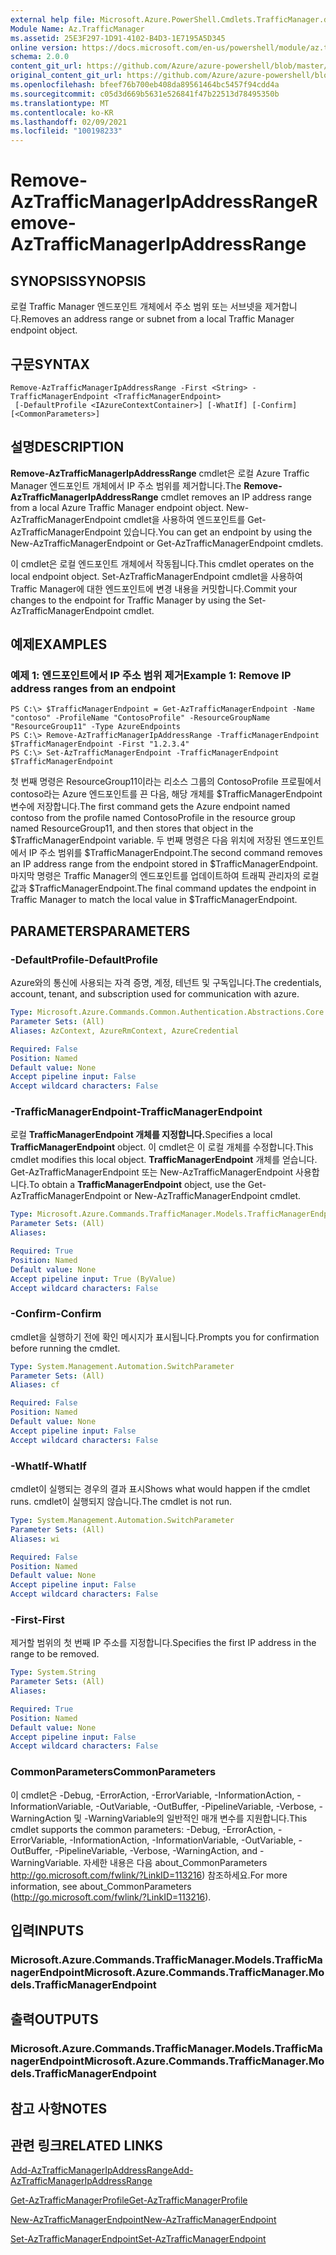 ```yaml
---
external help file: Microsoft.Azure.PowerShell.Cmdlets.TrafficManager.dll-Help.xml
Module Name: Az.TrafficManager
ms.assetid: 25E3F297-1D91-4102-B4D3-1E7195A5D345
online version: https://docs.microsoft.com/en-us/powershell/module/az.trafficmanager/remove-aztrafficmanagerIpAddressRange
schema: 2.0.0
content_git_url: https://github.com/Azure/azure-powershell/blob/master/src/TrafficManager/TrafficManager/help/Remove-AzTrafficManagerIpAddressRange.md
original_content_git_url: https://github.com/Azure/azure-powershell/blob/master/src/TrafficManager/TrafficManager/help/Remove-AzTrafficManagerIpAddressRange.md
ms.openlocfilehash: bfeef76b700eb408da89561464bc5457f94cdd4a
ms.sourcegitcommit: c05d3d669b5631e526841f47b22513d78495350b
ms.translationtype: MT
ms.contentlocale: ko-KR
ms.lasthandoff: 02/09/2021
ms.locfileid: "100198233"
---
```

# <span data-ttu-id="26d51-101">Remove-AzTrafficManagerIpAddressRange</span><span class="sxs-lookup"><span data-stu-id="26d51-101">Remove-AzTrafficManagerIpAddressRange</span></span>

## <span data-ttu-id="26d51-102">SYNOPSIS</span><span class="sxs-lookup"><span data-stu-id="26d51-102">SYNOPSIS</span></span>
<span data-ttu-id="26d51-103">로컬 Traffic Manager 엔드포인트 개체에서 주소 범위 또는 서브넷을 제거합니다.</span><span class="sxs-lookup"><span data-stu-id="26d51-103">Removes an address range or subnet from a local Traffic Manager endpoint object.</span></span>

## <span data-ttu-id="26d51-104">구문</span><span class="sxs-lookup"><span data-stu-id="26d51-104">SYNTAX</span></span>

```
Remove-AzTrafficManagerIpAddressRange -First <String> -TrafficManagerEndpoint <TrafficManagerEndpoint>
 [-DefaultProfile <IAzureContextContainer>] [-WhatIf] [-Confirm] [<CommonParameters>]
```

## <span data-ttu-id="26d51-105">설명</span><span class="sxs-lookup"><span data-stu-id="26d51-105">DESCRIPTION</span></span>
<span data-ttu-id="26d51-106">**Remove-AzTrafficManagerIpAddressRange** cmdlet은 로컬 Azure Traffic Manager 엔드포인트 개체에서 IP 주소 범위를 제거합니다.</span><span class="sxs-lookup"><span data-stu-id="26d51-106">The **Remove-AzTrafficManagerIpAddressRange** cmdlet removes an IP address range from a local Azure Traffic Manager endpoint object.</span></span>
<span data-ttu-id="26d51-107">New-AzTrafficManagerEndpoint cmdlet을 사용하여 엔드포인트를 Get-AzTrafficManagerEndpoint 있습니다.</span><span class="sxs-lookup"><span data-stu-id="26d51-107">You can get an endpoint by using the New-AzTrafficManagerEndpoint or Get-AzTrafficManagerEndpoint cmdlets.</span></span>

<span data-ttu-id="26d51-108">이 cmdlet은 로컬 엔드포인트 개체에서 작동됩니다.</span><span class="sxs-lookup"><span data-stu-id="26d51-108">This cmdlet operates on the local endpoint object.</span></span>
<span data-ttu-id="26d51-109">Set-AzTrafficManagerEndpoint cmdlet을 사용하여 Traffic Manager에 대한 엔드포인트에 변경 내용을 커밋합니다.</span><span class="sxs-lookup"><span data-stu-id="26d51-109">Commit your changes to the endpoint for Traffic Manager by using the Set-AzTrafficManagerEndpoint cmdlet.</span></span>

## <span data-ttu-id="26d51-110">예제</span><span class="sxs-lookup"><span data-stu-id="26d51-110">EXAMPLES</span></span>

### <span data-ttu-id="26d51-111">예제 1: 엔드포인트에서 IP 주소 범위 제거</span><span class="sxs-lookup"><span data-stu-id="26d51-111">Example 1: Remove IP address ranges from an endpoint</span></span>
```
PS C:\> $TrafficManagerEndpoint = Get-AzTrafficManagerEndpoint -Name "contoso" -ProfileName "ContosoProfile" -ResourceGroupName "ResourceGroup11" -Type AzureEndpoints
PS C:\> Remove-AzTrafficManagerIpAddressRange -TrafficManagerEndpoint $TrafficManagerEndpoint -First "1.2.3.4"
PS C:\> Set-AzTrafficManagerEndpoint -TrafficManagerEndpoint $TrafficManagerEndpoint
```

<span data-ttu-id="26d51-112">첫 번째 명령은 ResourceGroup11이라는 리소스 그룹의 ContosoProfile 프로필에서 contoso라는 Azure 엔드포인트를 끈 다음, 해당 개체를 $TrafficManagerEndpoint 변수에 저장합니다.</span><span class="sxs-lookup"><span data-stu-id="26d51-112">The first command gets the Azure endpoint named contoso from the profile named ContosoProfile in the resource group named ResourceGroup11, and then stores that object in the $TrafficManagerEndpoint variable.</span></span>
<span data-ttu-id="26d51-113">두 번째 명령은 다음 위치에 저장된 엔드포인트에서 IP 주소 범위를 $TrafficManagerEndpoint.</span><span class="sxs-lookup"><span data-stu-id="26d51-113">The second command removes an IP address range from the endpoint stored in $TrafficManagerEndpoint.</span></span>
<span data-ttu-id="26d51-114">마지막 명령은 Traffic Manager의 엔드포인트를 업데이트하여 트래픽 관리자의 로컬 값과 $TrafficManagerEndpoint.</span><span class="sxs-lookup"><span data-stu-id="26d51-114">The final command updates the endpoint in Traffic Manager to match the local value in $TrafficManagerEndpoint.</span></span>

## <span data-ttu-id="26d51-115">PARAMETERS</span><span class="sxs-lookup"><span data-stu-id="26d51-115">PARAMETERS</span></span>

### <span data-ttu-id="26d51-116">-DefaultProfile</span><span class="sxs-lookup"><span data-stu-id="26d51-116">-DefaultProfile</span></span>
<span data-ttu-id="26d51-117">Azure와의 통신에 사용되는 자격 증명, 계정, 테넌트 및 구독입니다.</span><span class="sxs-lookup"><span data-stu-id="26d51-117">The credentials, account, tenant, and subscription used for communication with azure.</span></span>

```yaml
Type: Microsoft.Azure.Commands.Common.Authentication.Abstractions.Core.IAzureContextContainer
Parameter Sets: (All)
Aliases: AzContext, AzureRmContext, AzureCredential

Required: False
Position: Named
Default value: None
Accept pipeline input: False
Accept wildcard characters: False
```

### <span data-ttu-id="26d51-118">-TrafficManagerEndpoint</span><span class="sxs-lookup"><span data-stu-id="26d51-118">-TrafficManagerEndpoint</span></span>
<span data-ttu-id="26d51-119">로컬 **TrafficManagerEndpoint 개체를 지정합니다.**</span><span class="sxs-lookup"><span data-stu-id="26d51-119">Specifies a local **TrafficManagerEndpoint** object.</span></span>
<span data-ttu-id="26d51-120">이 cmdlet은 이 로컬 개체를 수정합니다.</span><span class="sxs-lookup"><span data-stu-id="26d51-120">This cmdlet modifies this local object.</span></span>
<span data-ttu-id="26d51-121">**TrafficManagerEndpoint** 개체를 얻습니다. Get-AzTrafficManagerEndpoint 또는 New-AzTrafficManagerEndpoint 사용합니다.</span><span class="sxs-lookup"><span data-stu-id="26d51-121">To obtain a **TrafficManagerEndpoint** object, use the Get-AzTrafficManagerEndpoint or New-AzTrafficManagerEndpoint cmdlet.</span></span>

```yaml
Type: Microsoft.Azure.Commands.TrafficManager.Models.TrafficManagerEndpoint
Parameter Sets: (All)
Aliases:

Required: True
Position: Named
Default value: None
Accept pipeline input: True (ByValue)
Accept wildcard characters: False
```

### <span data-ttu-id="26d51-122">-Confirm</span><span class="sxs-lookup"><span data-stu-id="26d51-122">-Confirm</span></span>
<span data-ttu-id="26d51-123">cmdlet을 실행하기 전에 확인 메시지가 표시됩니다.</span><span class="sxs-lookup"><span data-stu-id="26d51-123">Prompts you for confirmation before running the cmdlet.</span></span>

```yaml
Type: System.Management.Automation.SwitchParameter
Parameter Sets: (All)
Aliases: cf

Required: False
Position: Named
Default value: None
Accept pipeline input: False
Accept wildcard characters: False
```

### <span data-ttu-id="26d51-124">-WhatIf</span><span class="sxs-lookup"><span data-stu-id="26d51-124">-WhatIf</span></span>
<span data-ttu-id="26d51-125">cmdlet이 실행되는 경우의 결과 표시</span><span class="sxs-lookup"><span data-stu-id="26d51-125">Shows what would happen if the cmdlet runs.</span></span> <span data-ttu-id="26d51-126">cmdlet이 실행되지 않습니다.</span><span class="sxs-lookup"><span data-stu-id="26d51-126">The cmdlet is not run.</span></span>

```yaml
Type: System.Management.Automation.SwitchParameter
Parameter Sets: (All)
Aliases: wi

Required: False
Position: Named
Default value: None
Accept pipeline input: False
Accept wildcard characters: False
```

### <span data-ttu-id="26d51-127">-First</span><span class="sxs-lookup"><span data-stu-id="26d51-127">-First</span></span>
<span data-ttu-id="26d51-128">제거할 범위의 첫 번째 IP 주소를 지정합니다.</span><span class="sxs-lookup"><span data-stu-id="26d51-128">Specifies the first IP address in the range to be removed.</span></span>

```yaml
Type: System.String
Parameter Sets: (All)
Aliases:

Required: True
Position: Named
Default value: None
Accept pipeline input: False
Accept wildcard characters: False
```

### <span data-ttu-id="26d51-129">CommonParameters</span><span class="sxs-lookup"><span data-stu-id="26d51-129">CommonParameters</span></span>
<span data-ttu-id="26d51-130">이 cmdlet은 -Debug, -ErrorAction, -ErrorVariable, -InformationAction, -InformationVariable, -OutVariable, -OutBuffer, -PipelineVariable, -Verbose, -WarningAction 및 -WarningVariable의 일반적인 매개 변수를 지원합니다.</span><span class="sxs-lookup"><span data-stu-id="26d51-130">This cmdlet supports the common parameters: -Debug, -ErrorAction, -ErrorVariable, -InformationAction, -InformationVariable, -OutVariable, -OutBuffer, -PipelineVariable, -Verbose, -WarningAction, and -WarningVariable.</span></span> <span data-ttu-id="26d51-131">자세한 내용은 다음 about_CommonParameters http://go.microsoft.com/fwlink/?LinkID=113216) 참조하세요.</span><span class="sxs-lookup"><span data-stu-id="26d51-131">For more information, see about_CommonParameters (http://go.microsoft.com/fwlink/?LinkID=113216).</span></span>

## <span data-ttu-id="26d51-132">입력</span><span class="sxs-lookup"><span data-stu-id="26d51-132">INPUTS</span></span>

### <span data-ttu-id="26d51-133">Microsoft.Azure.Commands.TrafficManager.Models.TrafficManagerEndpoint</span><span class="sxs-lookup"><span data-stu-id="26d51-133">Microsoft.Azure.Commands.TrafficManager.Models.TrafficManagerEndpoint</span></span>

## <span data-ttu-id="26d51-134">출력</span><span class="sxs-lookup"><span data-stu-id="26d51-134">OUTPUTS</span></span>

### <span data-ttu-id="26d51-135">Microsoft.Azure.Commands.TrafficManager.Models.TrafficManagerEndpoint</span><span class="sxs-lookup"><span data-stu-id="26d51-135">Microsoft.Azure.Commands.TrafficManager.Models.TrafficManagerEndpoint</span></span>

## <span data-ttu-id="26d51-136">참고 사항</span><span class="sxs-lookup"><span data-stu-id="26d51-136">NOTES</span></span>

## <span data-ttu-id="26d51-137">관련 링크</span><span class="sxs-lookup"><span data-stu-id="26d51-137">RELATED LINKS</span></span>

[<span data-ttu-id="26d51-138">Add-AzTrafficManagerIpAddressRange</span><span class="sxs-lookup"><span data-stu-id="26d51-138">Add-AzTrafficManagerIpAddressRange</span></span>](./Add-AzTrafficManagerIpAddressRange.md)

[<span data-ttu-id="26d51-139">Get-AzTrafficManagerProfile</span><span class="sxs-lookup"><span data-stu-id="26d51-139">Get-AzTrafficManagerProfile</span></span>](./Get-AzTrafficManagerEndpoint.md)

[<span data-ttu-id="26d51-140">New-AzTrafficManagerEndpoint</span><span class="sxs-lookup"><span data-stu-id="26d51-140">New-AzTrafficManagerEndpoint</span></span>](./New-AzTrafficManagerEndpoint.md)

[<span data-ttu-id="26d51-141">Set-AzTrafficManagerEndpoint</span><span class="sxs-lookup"><span data-stu-id="26d51-141">Set-AzTrafficManagerEndpoint</span></span>](./Set-AzTrafficManagerEndpoint.md)
